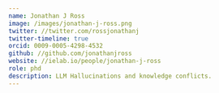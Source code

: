 ```yaml
---
name: Jonathan J Ross
image: /images/jonathan-j-ross.png
twitter: //twitter.com/rossjonathanj
twitter-timeline: true
orcid: 0009-0005-4298-4532
github: //github.com/jonathanjross
website: //ielab.io/people/jonathan-j-ross
role: phd
description: LLM Hallucinations and knowledge conflicts.
---
```

